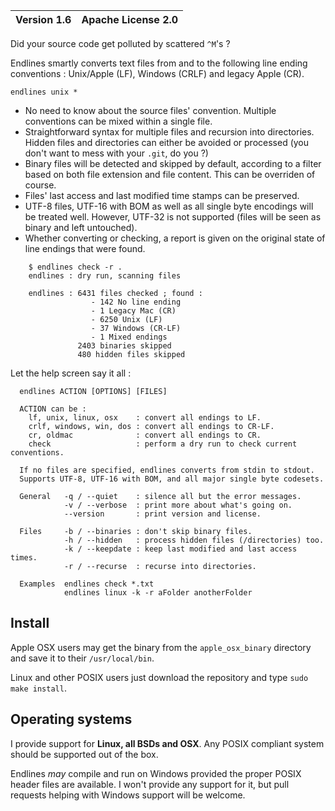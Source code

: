 | Version 1.6 | Apache License 2.0 |
| ----------- | ------------------ |

Did your source code get polluted by scattered `^M`'s ? 

Endlines smartly converts text files from and to the following line ending conventions : Unix/Apple (LF), Windows (CRLF) and legacy Apple (CR).

    endlines unix * 

- No need to know about the source files' convention. Multiple conventions can be mixed within a single file.
- Straightforward syntax for multiple files and recursion into directories. Hidden files and directories can either be avoided or processed (you don't want to mess with your `.git`, do you ?)
- Binary files will be detected and skipped by default, according to a filter based on both file extension and file content. This can be overriden of course.
- Files' last access and last modified time stamps can be preserved.
- UTF-8 files, UTF-16 with BOM as well as all single byte encodings will be treated well. However, UTF-32 is not supported (files will be seen as binary and left untouched).
- Whether converting or checking, a report is given on the original state of line endings that were found.

```
    $ endlines check -r .
    endlines : dry run, scanning files
     
    endlines : 6431 files checked ; found :
                  - 142 No line ending
                  - 1 Legacy Mac (CR)
                  - 6250 Unix (LF)
                  - 37 Windows (CR-LF)
                  - 1 Mixed endings
               2403 binaries skipped
               480 hidden files skipped
```

Let the help screen say it all :


      endlines ACTION [OPTIONS] [FILES]
    
      ACTION can be :
        lf, unix, linux, osx    : convert all endings to LF.
        crlf, windows, win, dos : convert all endings to CR-LF.
        cr, oldmac              : convert all endings to CR.
        check                   : perform a dry run to check current conventions.
    
      If no files are specified, endlines converts from stdin to stdout.
      Supports UTF-8, UTF-16 with BOM, and all major single byte codesets.
    
      General   -q / --quiet    : silence all but the error messages.
                -v / --verbose  : print more about what's going on.
                --version       : print version and license.
    
      Files     -b / --binaries : don't skip binary files.
                -h / --hidden   : process hidden files (/directories) too.
                -k / --keepdate : keep last modified and last access times.
                -r / --recurse  : recurse into directories.
    
      Examples  endlines check *.txt
                endlines linux -k -r aFolder anotherFolder


Install
-------

Apple OSX users may get the binary from the `apple_osx_binary` directory and save it to their `/usr/local/bin`.

Linux and other POSIX users just download the repository and type `sudo make install`. 


Operating systems
-----------------

I provide support for **Linux, all BSDs and OSX**. Any POSIX compliant system should be supported out of the box.

Endlines *may* compile and run on Windows provided the proper POSIX header files are available. I won't provide any support for it, but pull requests helping with Windows support will be welcome.
